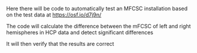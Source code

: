 Here there will be code to automatically test an MFCSC installation based on the test data at https://osf.io/d7j9n/

The code will calculate the difference between the mFCSC of left and right hemispheres in HCP data and detect significant differences

It will then verify that the results are correct